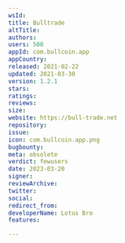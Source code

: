 ```yaml
---
wsId: 
title: Bulltrade
altTitle: 
authors: 
users: 500
appId: com.bullcoin.app
appCountry: 
released: 2021-02-22
updated: 2021-03-30
version: 1.2.1
stars: 
ratings: 
reviews: 
size: 
website: https://bull-trade.net
repository: 
issue: 
icon: com.bullcoin.app.png
bugbounty: 
meta: obsolete
verdict: fewusers
date: 2023-03-20
signer: 
reviewArchive: 
twitter: 
social: 
redirect_from: 
developerName: Lotus Bro
features: 

---
```


